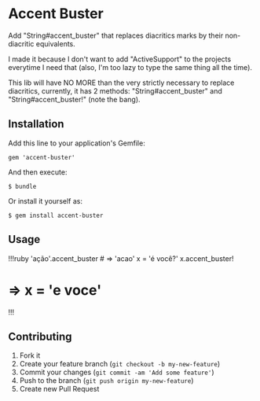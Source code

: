 # Accent Buster

Add "String#accent\_buster" that replaces diacritics marks by their non-diacritic equivalents.

I made it because I don't want to add "ActiveSupport" to the projects everytime I need that (also, I'm too lazy to type the same thing all the time).

This lib will have NO MORE than the very strictly necessary to replace diacritics, currently, it has 2 methods: "String#accent_buster" and "String#accent_buster!" (note the bang).

## Installation

Add this line to your application's Gemfile:

    gem 'accent-buster'

And then execute:

    $ bundle

Or install it yourself as:

    $ gem install accent-buster

## Usage

!!!ruby
  'ação'.accent\_buster # => 'acao'
  x = 'é você?'
  x.accent\_buster!
  # => x = 'e voce'
!!!

## Contributing

1. Fork it
2. Create your feature branch (`git checkout -b my-new-feature`)
3. Commit your changes (`git commit -am 'Add some feature'`)
4. Push to the branch (`git push origin my-new-feature`)
5. Create new Pull Request
